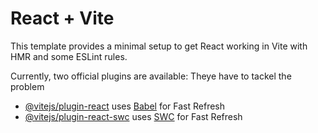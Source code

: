 # React + Vite

This template provides a minimal setup to get React working in Vite with HMR and some ESLint rules.

Currently, two official plugins are available:
Theye have to tackel the problem

- [@vitejs/plugin-react](https://github.com/vitejs/vite-plugin-react/blob/main/packages/plugin-react/README.md) uses [Babel](https://babeljs.io/) for Fast Refresh
- [@vitejs/plugin-react-swc](https://github.com/vitejs/vite-plugin-react-swc) uses [SWC](https://swc.rs/) for Fast Refresh
